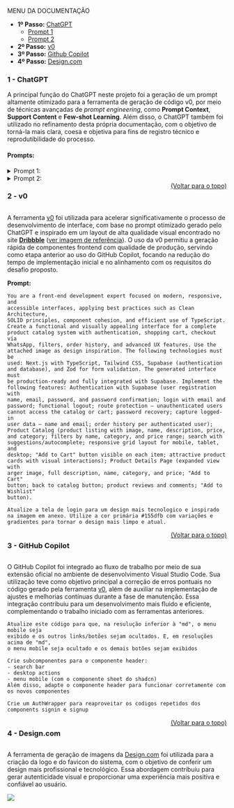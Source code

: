 <p>MENU DA DOCUMENTAÇÃO</p>
<ul id="menu">
    <li>
    <b>1º Passo:</b> 
        <a href="#chatgpt">ChatGPT</a>
        <ul>
            <li>
                <a href="#prompt-1">Prompt 1</a>
            </li>
            <li>
                <a href="#prompt-2">Prompt 2</a>
            </li>
        </ul>
    </li>
    <li>
    <b>2º Passo:</b> 
        <a href="#v0">v0</a>
    </li>
    <li>
    <b>3º Passo:</b> 
        <a href="#copilot">Github Copilot</a>
    </li>
    <li>
    <b>4º Passo:</b> 
        <a href="#design">Design.com</a>
    </li>
</ul>

<div id="chatgpt">

### 1 - ChatGPT

A principal função do ChatGPT neste projeto foi a geração de um prompt altamente otimizado para a ferramenta de geração de código v0, por meio de técnicas avançadas de _prompt engineering_, como **Prompt Context**, **Support Content** e **Few-shot Learning**. Além disso, o ChatGPT também foi utilizado no refinamento desta própria documentação, com o objetivo de torná-la mais clara, coesa e objetiva para fins de registro técnico e reprodutibilidade do processo.

#### **Prompts:**

<details>

<summary id="prompt-1"> Prompt 1:</summary>

```
You are a senior software development specialist, applying best
programming practices such as Clean Architecture, SOLID principles,
TDD, and well-structured, scalable code. Your task is to generate
a complete and functional user interface, based on the following
technical challenge description for the FullStack Developer position
- TypeScript and IACODE focus.
The project must implement all core and bonus features.
Use the provided visual reference as UI inspiration.
Prioritize high-quality code, well-defined UI components, and seamless UX.
Everything described must be treated as required in the final implementation.

PROJECT SPECIFICATIONS

DEADLINE: 7 days from the date the challenge is received
PROJECT NAME: stg-catalog-challenge
OBJECTIVE: Build a fully functional product catalog system with authentication,
using AI to accelerate low-code development, and integrate with WhatsApp for
order finalization.

CORE FUNCTIONALITIES
Authentication (Supabase)
    Login and registration screens
    Authentication via email/password
    Functional logout
    Route protection: non-authenticated users cannot access the catalog or cart
    Password recovery

Product Catalog
    Product list with image, name, price, and description
    Search/filter by product name
    Detailed product view (modal or separate page)
    Add to cart
    View cart with selected items
    Responsive interface (desktop and mobile)

WhatsApp Checkout Integration
    "Place Order" button in cart
    Generate formatted message with product data
    Redirect to wa.me with full order summary
    Clear cart after sending the order

TECHNICAL REQUIREMENTS
Mandatory Tech Stack:
    TypeScript (strictly typed)
    React or Next.js
    Supabase (authentication and database)
    Tailwind CSS for styling
    GitHub with a public repository

AI Usage:
    Use AI tools to accelerate development (ChatGPT, Cursor, v0.dev, Claude, etc.)
    Document in the README which AI tools were used and how
    Code must be clean, maintainable, and well-structured regardless of AI use

WhatsApp Integration:
    Use WhatsApp Business API or direct wa.me link
    Format the order message clearly and professionally
    Include customer data and list of selected products

SUPABASE DATABASE STRUCTURE
Tables:
    products: id, name, description, price, image_url, category, created_at
    cart_items: id, user_id, product_id, quantity, created_at
    users: managed automatically by Supabase Auth

Seed the database with at least 12 products across various categories:
    Electronics, clothing, home, sports
    Use realistic product prices (in BRL - R$)
    Use high-quality product images (Unsplash or Pexels)
    Write appealing descriptions

REQUIRED SCREENS
Screen 1: Login / Registration
    Login form (email and password)
    Registration form (full name, email, password, confirm password)
    Form validation
    Error/success feedback
    Auto-redirect after login

Screen 2: Main Catalog
    Responsive grid layout with at least 12 products
    Each product displays: image, name, price
    "Add to Cart" button on each product
    Navigation to the cart

Screen 3: Product Details
    Modal or page with expanded product info
    Larger image, full description, name, price
    "Add to Cart" button
    Back to catalog button

Screen 4: Shopping Cart
    List of selected products
    Editable quantity
    Remove item button
    "Checkout via WhatsApp" button
    "Continue Shopping" button

Screen 5: Order Confirmation
    Final order summary
    Customer information
    List of products and total price
    Confirmation button that redirects to WhatsApp with the order

WHATSAPP ORDER FORMAT
The message sent via WhatsApp must follow this structure:

*NOVO PEDIDO - STG CATALOG*
Cliente:* [User Name]
Email:* [User Email]
PRODUTOS:
- [Product Name] - Qtd: [X] - R$ [price]
- ...
TOTAL: R$ [total]
---
Pedido realizado via STG Catalog

Implementation:
    Retrieve logged-in user data
    Format cart products in the message
    Calculate total
    Generate wa.me link
    Open link in a new tab
    Clear cart after sending

UI/UX AND VISUAL STYLE
Visual Design:
    Clean and modern e-commerce interface
    Professional color palette (suggestion: blue/green for e-commerce)
    Well-organized components with appropriate spacing
    Consistent icon usage (Lucide React or Heroicons)
    Visually attractive product cards

UX/UI:
    Intuitive marketplace-like experience
    Loading states during requests
    Visual feedback for user actions (login, add to cart, etc.)
    Smooth animations
    Responsive layout for at least 3 breakpoints (mobile, tablet, desktop)

Forms:
    Use zod for validation
    Show real-time validation and error feedback

Identity:
    Strong, visually appealing interface
    Tech-focused design with emphasis on both UX/UI and code quality

DEPLOYMENT & DELIVERY
    GitHub repository
        Name: stg-catalog-challenge
        Public visibility
        Main branch: main
        Production deploy via Vercel, Netlify or similar (required)
    README.md (required)
    Sections:
        About the project
        Tech stack used and rationale
        AI tools used and how they contributed
        How to run locally (step-by-step)
        Live links (app and Supabase if public)
        Full checklist of implemented features

ADDITIONAL (TO BE TREATED AS REQUIRED)
Bonus Features:
    Order history per user
    Advanced filters (category, price range)
    Discount coupons system
    Wishlist
    Product reviews and ratings
    Dark mode toggle
    PWA support
    Context API for state management
    Custom hooks
    Unit tests (Jest, Testing Library)
    Error boundaries
    SEO optimization
    Performance optimizations (lazy loading, memoization)
    Internationalization (i18n)

Advanced UI/UX:
    Framer Motion animations
    Skeleton loading
    Toast notifications
    Breadcrumbs
    Infinite scroll or pagination
    Search with autocomplete/suggestions

EVALUATION CRITERIA
Functionality (40%)
    Authentication fully functional
    Product catalog loads correctly
    Cart operations work as expected
    WhatsApp integration operational
    Live app deployed and accessible

Code Quality (30%)
    Proper TypeScript usage
    Organized, scalable project structure
    Clean and readable code
    Modern React/Next.js patterns

UI/UX (20%)
    Professional, polished UI
    Responsive and accessible design
    Visual feedback and transitions

AI Usage (10%)
    Clear README documentation of AI tools
    Reviewed and optimized generated code
    Effective use of AI with demonstrated understanding
```

</details>

<details>

<summary id="prompt-2"> Prompt 2:</summary>

```
Aperfeiçoe estes texto para serem utilizados na construção da documentação dos
promps e ferramentas utilizadas com IA:

### 1 - ChatGPT

A principal utilidade dessa inteligência artificial foi gerar um prompt otimizado
para ser utilizado na ferramenta de geração de código v0, através de técnicas de
prompt engineering como Prompt Context, Support Content e Few-shot Learning.
Além disso, essa IA também foi utilizada para aperfeiçoar esta própria documentação,
a fim de que ela se tornasse ainda mais clara e objetiva.
### 2 - v0

A partir do refinamento do prompt otimizado gerado pelo ChatGPT e uma inspiração
de layout retirada do website **[Dribbble](https://dribbble.com/)**
(Imagem em [anexo]("./images/inspiracao_v0.png)), a ferramenta de geração de
código <a href="https://v0.dev">v0</a> foi utilizada para otimização no tempo
de desenvolvimento de forma eficaz. Além disso, ela foi utilizada como ferramenta
anterior ao GitHub Copilot, de forma a otimizar o tempo de manutenção de código
e refinar o projeto para que ele atendesse os requisitos propostos pelo desafio.

### 3 - Github Copilot
A utilização do Github Copilot se deu através de sua extensão no ambiente de
desenvolvimento integrado Visual Studio Code, para a correção de eventuais erros
de código gerado pela IA <a href="#v0">v0</a> e otimização de atualizações
necessárias durante a fase de manutenção do código.

### 4 - Design.com
A ferramenta de geração de imagens da <a href="https://design.com">Design.com</a>
foi utilizada para a criação da logo e do favicon do sistema, afim de deixa-lo
com um design ainda mais profissional e tecnológico, gerando autenticidade e boa
experiência com o usuário
```

</details>

<div id="v0">

<div style="display: flex; justify-content:space-between">

### 2 - v0

<a href="#menu">
(Voltar para o topo)
</a>
</div>

A ferramenta [v0](https://v0.dev) foi utilizada para acelerar significativamente o processo de desenvolvimento de interface, com base no prompt otimizado gerado pelo ChatGPT e inspirado em um layout de alta qualidade visual encontrado no site **[Dribbble](https://dribbble.com/)** ([ver imagem de referência](./images/inspiracao_v0.png)). O uso da v0 permitiu a geração rápida de componentes frontend com qualidade de produção, servindo como etapa anterior ao uso do GitHub Copilot, focando na redução do tempo de implementação inicial e no alinhamento com os requisitos do desafio proposto.

**Prompt:**

```
You are a front-end development expert focused on modern, responsive, and
accessible interfaces, applying best practices such as Clean Architecture,
SOLID principles, component cohesion, and efficient use of TypeScript.
Create a functional and visually appealing interface for a complete
product catalog system with authentication, shopping cart, checkout via
WhatsApp, filters, order history, and advanced UX features. Use the
attached image as design inspiration. The following technologies must be
used: Next.js with TypeScript, Tailwind CSS, Supabase (authentication
and database), and Zod for form validation. The generated interface must
be production-ready and fully integrated with Supabase. Implement the
following features: Authentication with Supabase (user registration with
name, email, password, and password confirmation; login with email and
password; functional logout; route protection – unauthenticated users
cannot access the catalog or cart; password recovery; capture logged-in
user data – name and email; order history per authenticated user);
Product Catalog (product listing with image, name, description, price,
and category; filters by name, category, and price range; search with
suggestions/autocomplete; responsive grid layout for mobile, tablet, and
desktop; "Add to Cart" button visible on each item; attractive product
cards with visual interactions); Product Details Page (expanded view with
arger image, full description, name, category, and price; "Add to Cart"
button; back to catalog button; product reviews and comments; "Add to Wishlist"
button).
```

```
Atualize a tela de login para um design mais tecnologico e inspirado na imagem em anexo. Utilize a cor primária #155dfb com variações e gradientes para tornar o design mais limpo e atual.
```

</div>

<div id="copilot">

<div style="display: flex; justify-content:space-between">

### 3 - GitHub Copilot

<a href="#menu">
(Voltar para o topo)
</a>
</div>

O GitHub Copilot foi integrado ao fluxo de trabalho por meio de sua extensão oficial no ambiente de desenvolvimento Visual Studio Code. Sua utilização teve como objetivo principal a correção de erros pontuais no código gerado pela ferramenta [v0](#v0), além de auxiliar na implementação de ajustes e melhorias contínuas durante a fase de manutenção. Essa integração contribuiu para um desenvolvimento mais fluido e eficiente, complementando o trabalho iniciado com as ferramentas anteriores.

```
Atualize este código para que, na resulução inferior à "md", o menu mobile seja
exibido e os outros links/botões sejam ocultados. E, em resoluções acima de "md",
o menu mobile seja ocultado e os demais botões sejam exibidos
```

```
Crie subcomponentes para o componente header:
- search bar
- desktop actions
- menu mobile (com o componente sheet do shadcn)
Além disso, adapte o componente header para funcionar corretamente com os novos componentes
```

```
Crie um AuthWrapper para reaproveitar os codigos repetidos dos components signin e signup
```

</div>

<div id="design">

<div style="display: flex; justify-content:space-between">

### 4 - <span>Design.com</span>

<a href="#menu">
(Voltar para o topo)
</a>
</div>

A ferramenta de geração de imagens da [Design.com](https://design.com) foi utilizada para a criação da logo e do favicon do sistema, com o objetivo de conferir um design mais profissional e tecnológico. Essa abordagem contribuiu para gerar autenticidade visual e proporcionar uma experiência mais positiva e confiável ao usuário.

<div style="display: flex; justify-content:space-between">
    <img src="../public/sgt_store_logo_light.png" />
</div>

</div>
